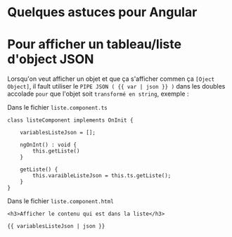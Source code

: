 # Quelques astuces pour Angular


# Pour afficher un tableau/liste d'object JSON

Lorsqu'on veut afficher un objet et que ça s'afficher commen ça `[Oject Object]`,
il fault utiliser le `PIPE JSON ( {{ var | json }} )` dans les doubles accolade `pour` que l'objet soit `transformé en string`, exemple :

Dans le fichier `liste.component.ts`

    class listeComponent implements OnInit {

        variablesListeJson = [];

        ngOnInt() : void {
            this.getListe()
        }

        getListe() {
            this.varaibleListeJson = this.ts.getListe();
        }
    }

Dans le fichier `liste.component.html`

    <h3>Afficher le contenu qui est dans la liste</h3>

    {{ variablesListeJson | json }}



